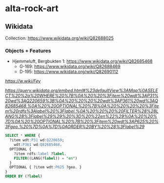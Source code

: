 # alta-rock-art

## Wikidata

Collection: https://www.wikidata.org/wiki/Q82688025

### Objects + Features

* Hjemmeluft, Bergbukten 1: https://www.wikidata.org/wiki/Q82685468
  * G-169: https://www.wikidata.org/wiki/Q82688469
  * D-195: https://www.wikidata.org/wiki/Q82690112

*https://w.wiki/Fey*

*https://query.wikidata.org/embed.html#%23defaultView%3AMap%0ASELECT%20%2a%20WHERE%20%7B%0A%20%20%3Fitem%20wdt%3AP31%20wd%3AQ220659%3B%0A%20%20%20%20wdt%3AP361%20wd%3AQ82685468.%0A%20%20OPTIONAL%20%7B%0A%20%20%20%20%3Fitem%20rdfs%3Alabel%20%3Flabel.%0A%20%20%20%20FILTER%28%28LANG%28%3Flabel%29%29%20%3D%20%22en%22%29%0A%20%20%7D%0A%20%20OPTIONAL%20%7B%20%3Fitem%20wdt%3AP625%20%3Fgeo.%20%7D%0A%7D%0AORDER%20BY%20%28%3Flabel%29*

```sql
SELECT * WHERE {
  ?item wdt:P31 wd:Q220659;
    wdt:P361 wd:Q82685468.
  OPTIONAL {
    ?item rdfs:label ?label.
    FILTER((LANG(?label)) = "en")
  }
  OPTIONAL { ?item wdt:P625 ?geo. }
}
ORDER BY (?label)
```
